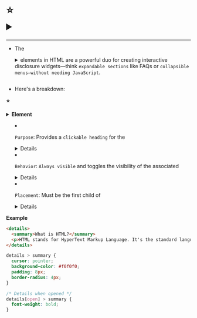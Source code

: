 # ⭐ <details> and <summary> 
________________________________
- The <details> and <summary> elements in HTML are a powerful duo for creating interactive disclosure widgets—think `expandable sections` like FAQs or `collapsible menus—without needing JavaScript`. 

- Here's a breakdown:

**⭐<details> Element**
- `Purpose`: Acts as a container for content that can be toggled open or closed.

- `Behavior`: Hidden by default unless the `open attribute` is present.

- `Attributes`: 
1. `open`: Boolean attribute that, when present, displays the content inside.

2. `name`: Allows `grouping multiple` <details> elements so only one can be open at a time.


**⭐<summary> Element**
- `Purpose`: Provides a `clickable heading` for the <details> element.

- `Behavior`: `Always visible` and toggles the visibility of the associated <details> content.

- `Placement`: Must be the first child of <details>.


**Example**
```html
<details>
  <summary>What is HTML?</summary>
  <p>HTML stands for HyperText Markup Language. It's the standard language for creating web pages.</p>
</details>
```
```css
details > summary {
  cursor: pointer;
  background-color: #f0f0f0;
  padding: 8px;
  border-radius: 4px;
}

/* Details when opened */
details[open] > summary {
  font-weight: bold;
}
```